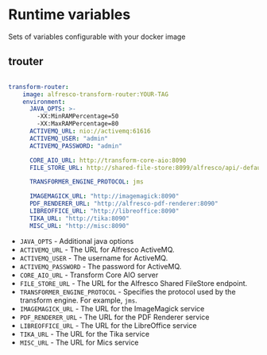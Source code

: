 # Runtime variables

Sets of variables configurable with your docker image

## trouter

```yaml

transform-router:
    image: alfresco-transform-router:YOUR-TAG
    environment:
      JAVA_OPTS: >-
        -XX:MinRAMPercentage=50
        -XX:MaxRAMPercentage=80
      ACTIVEMQ_URL: nio://activemq:61616
      ACTIVEMQ_USER: "admin"
      ACTIVEMQ_PASSWORD: "admin"

      CORE_AIO_URL: http://transform-core-aio:8090
      FILE_STORE_URL: http://shared-file-store:8099/alfresco/api/-default-/private/sfs/versions/1/file

      TRANSFORMER_ENGINE_PROTOCOL: jms

      IMAGEMAGICK_URL: "http://imagemagick:8090"
      PDF_RENDERER_URL: "http://alfresco-pdf-renderer:8090"
      LIBREOFFICE_URL: "http://libreoffice:8090"
      TIKA_URL: "http://tika:8090"
      MISC_URL: "http://misc:8090"

```

- `JAVA_OPTS` - Additional java options
- `ACTIVEMQ_URL` - The URL for Alfresco ActiveMQ.
- `ACTIVEMQ_USER` - The username for ActiveMQ.
- `ACTIVEMQ_PASSWORD` - The password for ActiveMQ.
- `CORE_AIO_URL` - Transform Core AIO server
- `FILE_STORE_URL` - The URL for the Alfresco Shared FileStore endpoint.
- `TRANSFORMER_ENGINE_PROTOCOL` - Specifies the protocol used by the transform engine. For example, `jms`.
- `IMAGEMAGICK_URL` - The URL for the ImageMagick service
- `PDF_RENDERER_URL` - The URL for the PDF Renderer service
- `LIBREOFFICE_URL` - The URL for the LibreOffice service
- `TIKA_URL` - The URL for the Tika service
- `MISC_URL` - The URL for Mics service
